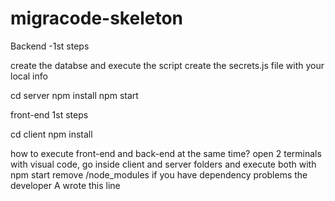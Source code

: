 # migracode-skeleton

Backend -1st steps

create the databse and execute the script
create the secrets.js file with your local info

cd server
npm install
npm start

front-end 1st steps

cd client
npm install


how to execute front-end and back-end at the same time?
open 2 terminals with visual code, go inside client and server folders and execute both with npm start
remove /node_modules if you have dependency problems
the developer A wrote this line
